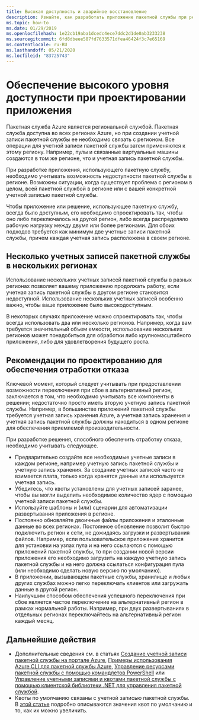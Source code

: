 ```yaml
---
title: Высокая доступность и аварийное восстановление
description: Узнайте, как разработать приложение пакетной службы при региональном простое.
ms.topic: how-to
ms.date: 01/29/2019
ms.openlocfilehash: 1e22cb19aba1dcedc4ece7ddc2d1de0ab3233238
ms.sourcegitcommit: 6fd8dbeee587fd7633571dfea46424f3c7e65169
ms.contentlocale: ru-RU
ms.lasthandoff: 05/21/2020
ms.locfileid: "83725743"
---
```

# <a name="design-your-application-for-high-availability"></a>Обеспечение высокого уровня доступности при проектировании приложения

Пакетная служба Azure является региональной службой. Пакетная служба доступна во всех регионах Azure, но при создании учетной записи пакетной службы ее необходимо связать с регионом. Все операции для учетной записи пакетной службы затем применяются к этому региону. Например, пулы и связанные виртуальные машины создаются в том же регионе, что и учетная запись пакетной службы.

При разработке приложения, использующего пакетную службу, необходимо учитывать возможность недоступности пакетной службы в регионе. Возможны ситуации, когда существует проблема с регионом в целом, всей пакетной службой в регионе или с вашей конкретной учетной записью пакетной службы.

Чтобы приложение или решение, использующее пакетную службу, всегда было доступным, его необходимо спроектировать так, чтобы оно либо переключалось на другой регион, либо всегда распределяло рабочую нагрузку между двумя или более регионами. Для обоих подходов требуется как минимум две учетные записи пакетной службы, причем каждая учетная запись расположена в своем регионе.

## <a name="multiple-batch-accounts-in-multiple-regions"></a>Несколько учетных записей пакетной службы в нескольких регионах

Использование нескольких учетных записей пакетной службы в разных регионах позволяет вашему приложению продолжать работу, если учетная запись пакетной службы в другом регионе становится недоступной. Использование нескольких учетных записей особенно важно, чтобы ваше приложение было высокодоступным.

В некоторых случаях приложение можно спроектировать так, чтобы всегда использовать два или несколько регионов. Например, когда вам требуется значительный объем емкости, использование нескольких регионов может понадобиться для обработки либо крупномасштабного приложения, либо для удовлетворения будущего роста.

## <a name="design-considerations-for-providing-failover"></a>Рекомендации по проектированию для обеспечения отработки отказа

Ключевой момент, который следует учитывать при предоставлении возможности переключения при сбое в альтернативный регион, заключается в том, что необходимо учитывать все компоненты в решении; недостаточно просто иметь вторую учетную запись пакетной службы. Например, в большинстве приложений пакетной службы требуется учетная запись хранения Azure, а учетная запись хранения и учетная запись пакетной службы должны находиться в одном регионе для обеспечения приемлемой производительности.

При разработке решения, способного обеспечить отработку отказа, необходимо учитывать следующее.

- Предварительно создайте все необходимые учетные записи в каждом регионе, например учетную запись пакетной службы и учетную запись хранения. За создание учетных записей часто не взимается плата, только когда хранятся данные или используется учетная запись.
- Убедитесь, что квоты установлены для учетных записей заранее, чтобы вы могли выделить необходимое количество ядер с помощью учетной записи пакетной службы.
- Используйте шаблоны и (или) сценарии для автоматизации развертывания приложения в регионе.
- Постоянно обновляйте двоичные файлы приложения и эталонные данные во всех регионах. Постоянное обновление позволит быстро подключить регион к сети, не дожидаясь загрузки и развертывания файлов. Например, если пользовательское приложение хранится для установки на узлах пула и на него ссылаются с помощью приложений пакетной службы, то при создании новой версии приложения его необходимо загрузить на каждую учетную запись пакетной службы и на него должна ссылаться конфигурация пула (или необходимо сделать новую версию по умолчанию).
- В приложении, вызывающем пакетные службы, хранилище и любых других службах можно легко переключать клиентов или загружать данные в другой регион.
- Наилучшим способом обеспечения успешного переключения при сбое является частое переключение на альтернативный регион в рамках нормальной работы. Например, при двух развертываниях в отдельных регионах переключайтесь на альтернативный регион каждый месяц.

## <a name="next-steps"></a>Дальнейшие действия

- Дополнительные сведения см. в статьях [Создание учетной записи пакетной службы на портале Azure](batch-account-create-portal.md), [Примеры использования Azure CLI для пакетной службы Azure](cli-samples.md), [Управление ресурсами пакетной службы с помощью командлетов PowerShell](batch-powershell-cmdlets-get-started.md) или [Управление учетными записями и квотами пакетной службы с помощью клиентской библиотеки .NET для управления пакетной службой](batch-management-dotnet.md).
- Квоты по умолчанию связаны с учетной записью пакетной службы. В [этой статье](batch-quota-limit.md) подробно описываются значения квот по умолчанию и то, как их можно увеличить.
